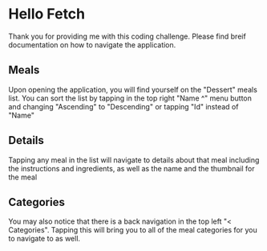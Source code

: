 # Hello Fetch

Thank you for providing me with this coding challenge. Please find breif documentation on how to navigate the application.

## Meals
Upon opening the application, you will find yourself on the "Dessert" meals list. You can sort the list by tapping in the top right "Name ^" menu button and changing "Ascending" to "Descending" or tapping "Id" instead of "Name"

## Details
Tapping any meal in the list will navigate to details about that meal including the instructions and ingredients, as well as the name and the thumbnail for the meal

## Categories
You may also notice that there is a back navigation in the top left "< Categories". Tapping this will bring you to all of the meal categories for you to navigate to as well.

